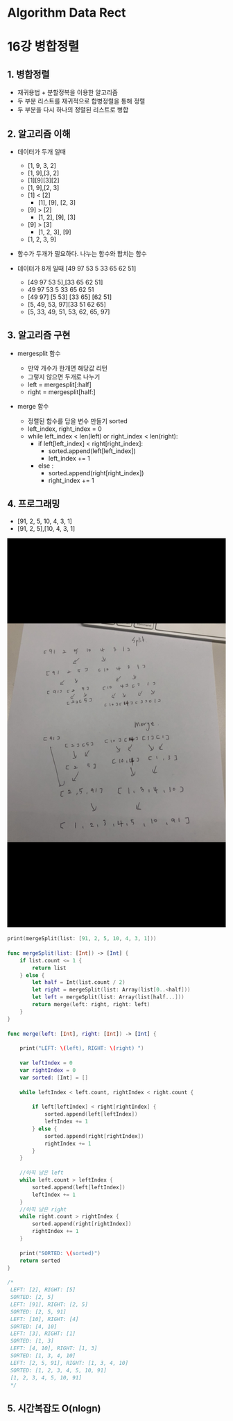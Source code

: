 # Algorithm Data Rect
# 

16강 병합정렬
===========

## 1. 병합정렬
* 재귀용법 + 분할정복을 이용한 알고리즘
* 두 부분 리스트를 재귀적으로 합병정렬을 통해 정렬
* 두 부분을 다시 하나의 정렬된 리스트로 병합

## 2. 알고리즘 이해
* 데이터가 두개 일때
    * [1, 9, 3, 2]
    * [1, 9],[3, 2]
    * [1][9][3][2]
    * [1, 9],[2, 3]
    * [1] < [2]
        * [1], [9], [2, 3]
    * [9] > [2]
        * [1, 2], [9], [3]
    * [9] > [3]
        * [1, 2, 3], [9]
    * [1, 2, 3, 9]
    
* 함수가 두개가 필요하다. 나누는 함수와 합치는 함수

* 데이터가 8개 일때 [49 97 53 5 33 65 62 51]

    * [49 97 53 5],[33 65 62 51]
    * 49 97 53 5 33 65 62 51
    * [49 97] [5 53] [33 65] [62 51]
    * [5, 49, 53, 97][33 51 62 65]
    * [5, 33, 49, 51, 53, 62, 65, 97]  
    
## 3. 알고리즘 구현
* mergesplit 함수
    * 만약 개수가 한개면 해당값 리턴
    * 그렇지 않으면 두개로 나누기
    * left = mergesplit[:half]
    * right = mergesplit[half:]
    
* merge 함수
    * 정렬된 함수를 담을 변수 만들기 sorted
    * left_index, right_index = 0
    * while left_index < len(left) or right_index < len(right):
        * if left[left_index] < right[right_index]:
            * sorted.append(left[left_index])
            * left_index += 1
        * else :
            * sorted.append(right[right_index])
            * right_index += 1
            
## 4. 프로그래밍

* [91, 2, 5, 10, 4, 3, 1]
* [91, 2, 5],[10, 4, 3, 1]

<img src = "https://github.com/HwangWoonChun/Algorithm_DataStruct/blob/master/image/IMG_1551F0857C08-1.jpeg">

 ```swift
 print(mergeSplit(list: [91, 2, 5, 10, 4, 3, 1]))

 func mergeSplit(list: [Int]) -> [Int] {
     if list.count <= 1 {
         return list
     } else {
         let half = Int(list.count / 2)
         let right = mergeSplit(list: Array(list[0..<half]))
         let left = mergeSplit(list: Array(list[half...]))
         return merge(left: right, right: left)
     }
 }

 func merge(left: [Int], right: [Int]) -> [Int] {

     print("LEFT: \(left), RIGHT: \(right) ")

     var leftIndex = 0
     var rightIndex = 0
     var sorted: [Int] = []

     while leftIndex < left.count, rightIndex < right.count {

         if left[leftIndex] < right[rightIndex] {
             sorted.append(left[leftIndex])
             leftIndex += 1
         } else {
             sorted.append(right[rightIndex])
             rightIndex += 1
         }
     }
      
     //아직 남은 left
     while left.count > leftIndex {
         sorted.append(left[leftIndex])
         leftIndex += 1
     }
     //아직 남은 right
     while right.count > rightIndex {
         sorted.append(right[rightIndex])
         rightIndex += 1
     }

     print("SORTED: \(sorted)")
     return sorted
 }

 /*
  LEFT: [2], RIGHT: [5]
  SORTED: [2, 5]
  LEFT: [91], RIGHT: [2, 5]
  SORTED: [2, 5, 91]
  LEFT: [10], RIGHT: [4]
  SORTED: [4, 10]
  LEFT: [3], RIGHT: [1]
  SORTED: [1, 3]
  LEFT: [4, 10], RIGHT: [1, 3]
  SORTED: [1, 3, 4, 10]
  LEFT: [2, 5, 91], RIGHT: [1, 3, 4, 10]
  SORTED: [1, 2, 3, 4, 5, 10, 91]
  [1, 2, 3, 4, 5, 10, 91]
  */
 ```
    
## 5. 시간복잡도 O(nlogn)
